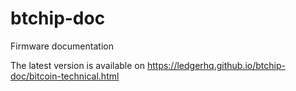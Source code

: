 btchip-doc
==========

Firmware documentation

The latest version is available on https://ledgerhq.github.io/btchip-doc/bitcoin-technical.html

